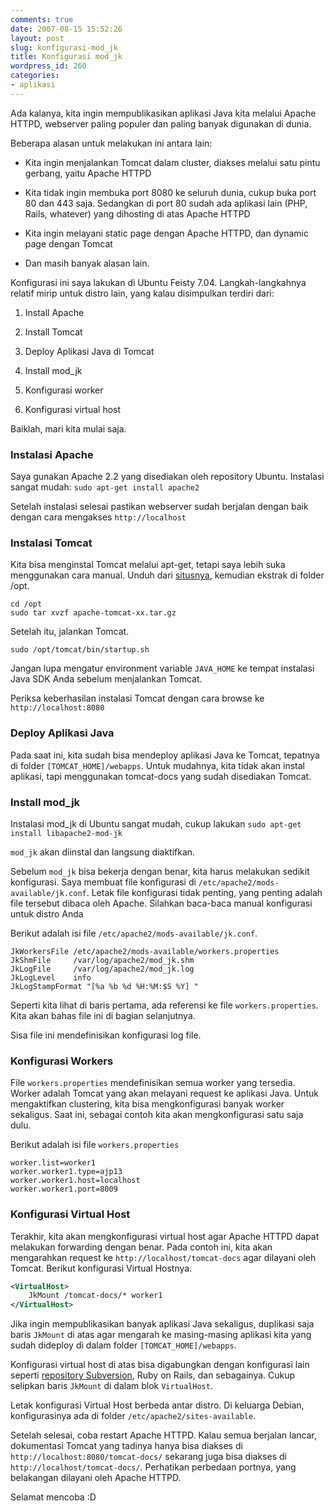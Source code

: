 ```yaml
---
comments: true
date: 2007-08-15 15:52:26
layout: post
slug: konfigurasi-mod_jk
title: Konfigurasi mod_jk
wordpress_id: 260
categories:
- aplikasi
---
```


Ada kalanya, kita ingin mempublikasikan aplikasi Java kita melalui Apache HTTPD, webserver paling populer dan paling banyak digunakan di dunia. 

Beberapa alasan untuk melakukan ini antara lain: 




  * Kita ingin menjalankan Tomcat dalam cluster, diakses melalui satu pintu gerbang, yaitu Apache HTTPD


  * Kita tidak ingin membuka port 8080 ke seluruh dunia, cukup buka port 80 dan 443 saja. Sedangkan di port 80 sudah ada aplikasi lain (PHP, Rails, whatever) yang dihosting di atas Apache HTTPD


  * Kita ingin melayani static page dengan Apache HTTPD, dan dynamic page dengan Tomcat


  * Dan masih banyak alasan lain.



Konfigurasi ini saya lakukan di Ubuntu Feisty 7.04. Langkah-langkahnya relatif mirip untuk distro lain, yang kalau disimpulkan terdiri dari: 


  1. Install Apache


  2. Install Tomcat


  3. Deploy Aplikasi Java di Tomcat


  4. Install mod_jk


  5. Konfigurasi worker


  6. Konfigurasi virtual host



Baiklah, mari kita mulai saja. 




### Instalasi Apache


Saya gunakan Apache 2.2 yang disediakan oleh repository Ubuntu. Instalasi sangat mudah: 
`sudo apt-get install apache2`

Setelah instalasi selesai pastikan webserver sudah berjalan dengan baik dengan cara mengakses `http://localhost`



### Instalasi Tomcat


Kita bisa menginstal Tomcat melalui apt-get, tetapi saya lebih suka menggunakan cara manual. 
Unduh dari [situsnya](http://tomcat.apache.org), kemudian ekstrak di folder /opt. 

    
```
cd /opt
sudo tar xvzf apache-tomcat-xx.tar.gz
```



Setelah itu, jalankan Tomcat. 

    
```
sudo /opt/tomcat/bin/startup.sh
```



Jangan lupa mengatur environment variable `JAVA_HOME` ke tempat instalasi Java SDK Anda sebelum menjalankan Tomcat.

Periksa keberhasilan instalasi Tomcat dengan cara browse ke `http://localhost:8080`



### Deploy Aplikasi Java


Pada saat ini, kita sudah bisa mendeploy aplikasi Java ke Tomcat, tepatnya di folder `[TOMCAT_HOME]/webapps`. 
Untuk mudahnya, kita tidak akan instal aplikasi, tapi menggunakan tomcat-docs yang sudah disediakan Tomcat. 



### Install mod_jk


Instalasi mod_jk di Ubuntu sangat mudah, cukup lakukan `sudo apt-get install libapache2-mod-jk`

`mod_jk` akan diinstal dan langsung diaktifkan. 

Sebelum `mod_jk` bisa bekerja dengan benar, kita harus melakukan sedikit konfigurasi. Saya membuat file konfigurasi di `/etc/apache2/mods-available/jk.conf`. 
Letak file konfigurasi tidak penting, yang penting adalah file tersebut dibaca oleh Apache. Silahkan baca-baca manual konfigurasi untuk distro Anda

Berikut adalah isi file `/etc/apache2/mods-available/jk.conf`. 

    
```
JkWorkersFile /etc/apache2/mods-available/workers.properties
JkShmFile     /var/log/apache2/mod_jk.shm
JkLogFile     /var/log/apache2/mod_jk.log
JkLogLevel    info
JkLogStampFormat "[%a %b %d %H:%M:$S %Y] "
```



Seperti kita lihat di baris pertama, ada referensi ke file `workers.properties`. Kita akan bahas file ini di bagian selanjutnya.

Sisa file ini mendefinisikan konfigurasi log file. 



### Konfigurasi Workers


File `workers.properties` mendefinisikan semua worker yang tersedia. Worker adalah Tomcat yang akan melayani request ke aplikasi Java. Untuk mengaktifkan clustering, kita bisa mengkonfigurasi banyak worker sekaligus.
Saat ini, sebagai contoh kita akan mengkonfigurasi satu saja dulu. 

Berikut adalah isi file `workers.properties`

    
```
worker.list=worker1
worker.worker1.type=ajp13
worker.worker1.host=localhost
worker.worker1.port=8009
```





### Konfigurasi Virtual Host


Terakhir, kita akan mengkonfigurasi virtual host agar Apache HTTPD dapat melakukan forwarding dengan benar. Pada contoh ini, kita akan mengarahkan request ke `http://localhost/tomcat-docs` agar dilayani oleh Tomcat. Berikut konfigurasi Virtual Hostnya. 

    
``` xml
<VirtualHost>
    JkMount /tomcat-docs/* worker1
</VirtualHost>
```


Jika ingin mempublikasikan banyak aplikasi Java sekaligus, duplikasi saja baris `JkMount` di atas agar mengarah ke masing-masing aplikasi kita yang sudah dideploy di dalam folder `[TOMCAT_HOME]/webapps`. 

Konfigurasi virtual host di atas bisa digabungkan dengan konfigurasi lain seperti [repository Subversion](http://endy.artivisi.com/blog/aplikasi/instalasi-subversion/), Ruby on Rails, dan sebagainya. Cukup selipkan baris `JkMount` di dalam blok `VirtualHost`. 

Letak konfigurasi Virtual Host berbeda antar distro. Di keluarga Debian, konfigurasinya ada di folder `/etc/apache2/sites-available`.

Setelah selesai, coba restart Apache HTTPD. Kalau semua berjalan lancar, dokumentasi Tomcat yang tadinya hanya bisa diakses di `http://localhost:8080/tomcat-docs/` sekarang juga bisa diakses di `http://localhost/tomcat-docs/`. Perhatikan perbedaan portnya, yang belakangan dilayani oleh Apache HTTPD.

Selamat mencoba :D
